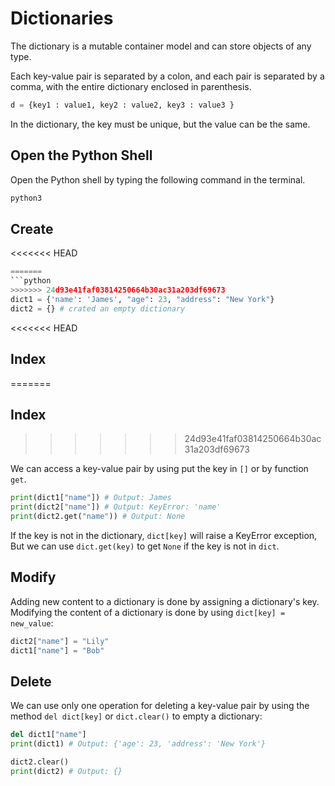 # Dictionaries

The dictionary is a mutable container model and can store objects of any type.

Each key-value pair is separated by a colon, and each pair is separated by a comma, with the entire dictionary enclosed in parenthesis.

```python
d = {key1 : value1, key2 : value2, key3 : value3 }
```

In the dictionary, the key must be unique, but the value can be the same.

## Open the Python Shell

Open the Python shell by typing the following command in the terminal.

```bash
python3
```

## Create

<<<<<<< HEAD
```python 
=======
```python
>>>>>>> 24d93e41faf03814250664b30ac31a203df69673
dict1 = {'name': 'James', "age": 23, "address": "New York"}
dict2 = {} # crated an empty dictionary
```

<<<<<<< HEAD
## Index 
=======
## Index
>>>>>>> 24d93e41faf03814250664b30ac31a203df69673

We can access a key-value pair by using put the key in `[]` or by function `get`.

```python
print(dict1["name"]) # Output: James
print(dict2["name"]) # Output: KeyError: 'name'
print(dict2.get("name")) # Output: None
```

If the key is not in the dictionary, `dict[key]` will raise a KeyError exception, But we can use `dict.get(key)` to get `None` if the key is not in `dict`.

## Modify

Adding new content to a dictionary is done by assigning a dictionary's key. Modifying the content of a dictionary is done by using `dict[key] = new_value`:

```python
dict2["name"] = "Lily"
dict1["name"] = "Bob"
```

## Delete

We can use only one operation for deleting a key-value pair by using the method `del dict[key]` or `dict.clear()` to empty a dictionary:

```python
del dict1["name"]
print(dict1) # Output: {'age': 23, 'address': 'New York'}

dict2.clear()
print(dict2) # Output: {}
```
